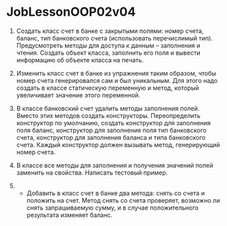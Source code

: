 # JobLessonOOP02v04

1. Создать класс счет в банке с закрытыми полями: 
номер счета, баланс, тип банковского счета 
(использовать перечислимый тип). 
Предусмотреть методы для доступа к данным – заполнения и чтения. 
Создать объект класса, 
заполнить его поля и вывести информацию об объекте класса на печать.

2. Изменить класс счет в банке из упражнения таким образом, 
чтобы номер счета генерировался сам и был уникальным. 
Для этого надо создать в классе статическую переменную и метод, 
который увеличивает значение этого переменной.

3. В классе банковский счет удалить методы заполнения полей. 
Вместо этих методов создать конструкторы. 
Переопределить конструктор по умолчанию, 
создать конструктор для заполнения поля баланс, 
конструктор для заполнения поля тип банковского счета, 
конструктор для заполнения баланса и типа банковского счета. 
Каждый конструктор должен вызывать метод, генерирующий номер счета.

4. В классе все методы для заполнения 
и получения значений полей заменить на свойства. 
Написать тестовый пример.

5. * Добавить в класс счет в банке два метода: 
снять со счета и положить на счет. 
Метод снять со счета проверяет, возможно ли снять запрашиваемую сумму, 
и в случае положительного результата изменяет баланс.

